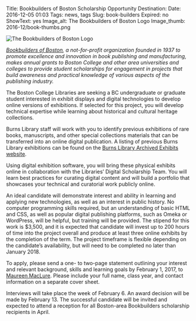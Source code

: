 Title: Bookbuilders of Boston Scholarship Opportunity
Destination:
Date: 2016-12-05 01:03
Tags: news, tags 
Slug: book-builders
Expired: no
ShowText: yes
Image_alt: The Bookbuilders of Boston Logo
Image_thumb: 2016-12/book-thumbs.png

<img src="/theme/img/news/2016-12/book-logo.png" alt="The Bookbuilders of Boston Logo" class="float_left">

<em><a href="https://www.bbboston.org/">Bookbuilders of Boston</a>, a not-for-profit organization founded in 1937 to promote excellence and innovation in book publishing and manufacturing, makes annual grants to Boston College and other area universities and colleges to provide student scholarships for engagement in projects that build awareness and practical knowledge of various aspects of the publishing industry. </em>

The Boston College Libraries are seeking a BC undergraduate or graduate student interested in exhibit displays  and digital technologies to develop online versions of exhibitions. If selected for this project, you will develop technical expertise while learning about historical and cultural heritage collections.

Burns Library staff will work with you to identify previous exhibitions of rare books, manuscripts, and other special collections materials that can be transferred into an online digital publication. A listing of previous Burns Library exhibitions can be found on the <a href="http://www.bc.edu/libraries/about/exhibits-new/BurnsExhibits.html">Burns Library Archived Exhibits website</a>. 

Using digital exhibition software, you will bring these physical exhibits online in collaboration with the Libraries’ Digital Scholarship Team. You will learn best practices for curating digital content and will build a portfolio that showcases your technical and curatorial work publicly online.

An ideal candidate will demonstrate interest and ability in learning and applying new technologies, as well as an interest in public history. No computer programming skills required, but an understanding of basic HTML and CSS, as well as popular digital publishing platforms, such as Omeka or WordPress, will be helpful, but training will be provided. The stipend for this work is $3,500, and it is expected that candidate will invest up to 200 hours of time into the project overall and produce at least three online exhibits by the completion of the term. The project timeframe is flexible depending on the candidate’s availability, but will need to be completed no later than January 2018.

To apply, please send a one- to two-page statement outlining your interest and relevant background, skills and learning goals by February 1, 2017, to <a href="mailto:maureen.maclure@bc.edu">Maureen MacLure</a>. Please include your full name, class year, and contact information on a separate cover sheet. 

Interviews will take place the week of February 6. An award decision will be made by February 13. The successful candidate will be invited and expected to attend a reception for all Boston-area Bookbuilders scholarship recipients in April.
